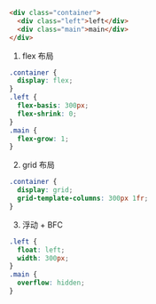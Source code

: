 ```html
<div class="container">
  <div class="left">left</div>
  <div class="main">main</div>
</div>
```

1. flex 布局

```css
.container {
  display: flex;
}
.left {
  flex-basis: 300px;
  flex-shrink: 0;
}
.main {
  flex-grow: 1;
}
```

2. grid 布局

```css
.container {
  display: grid;
  grid-template-columns: 300px 1fr;
}
```

3. 浮动 + BFC

```css
.left {
  float: left;
  width: 300px;
}
.main {
  overflow: hidden;
}
```
